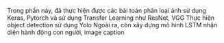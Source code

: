 Trong phần này, đã thực hiện được các bài toán phân loại ảnh sử dụng Keras, Pytorch và sử dụng Transfer Learning như ResNet, VGG
Thực hiện object detection sử dụng Yolo
Ngoài ra, còn xây dựng mô hình LSTM nhận diện hành động con người, image caption
